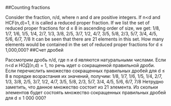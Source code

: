##Counting fractions

Consider the fraction, n/d, where n and d are positive integers. If n<d and HCF(n,d)=1, it is called a reduced proper fraction.
If we list the set of reduced proper fractions for d ≤ 8 in ascending order of size, we get:
1/8, 1/7, 1/6, 1/5, 1/4, 2/7, 1/3, 3/8, 2/5, 3/7, 1/2, 4/7, 3/5, 5/8, 2/3, 5/7, 3/4, 4/5, 5/6, 6/7, 7/8
It can be seen that there are 21 elements in this set.
How many elements would be contained in the set of reduced proper fractions for d ≤ 1,000,000?
##Счет дробей

Рассмотрим дробь n/d, где n и d являются натуральными числами. Если n<d и НОД(n,d) = 1, то речь идет о сокращенной правильной дроби.
Если перечислить множество сокращенных правильных дробей для d ≤ 8 в порядке возрастания их значений, получим:
1/8, 1/7, 1/6, 1/5, 1/4, 2/7, 1/3, 3/8, 2/5, 3/7, 1/2, 4/7, 3/5, 5/8, 2/3, 5/7, 3/4, 4/5, 5/6, 6/7, 7/8
Нетрудно заметить, что данное множество состоит из 21 элемента.
Из скольки элементов будет состоять множество сокращенных правильных дробей для d ≤ 1 000 000?
